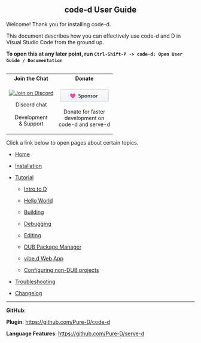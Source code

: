 <!-- Documentation generated from docs-src/index.md -->

<h2 align="center">code-d User Guide</h2>

Welcome! Thank you for installing code-d.

This document describes how you can effectively use code-d and D in Visual Studio Code from the ground up.

**To open this at any later point, run `Ctrl-Shift-P -> code-d: Open User Guide / Documentation`**

<!-- #include sponsor.md -->

<table align="right" style="position: relative; z-index: 10;">
<tr>
<th>Join the Chat</th>
<th>Donate</th>
</tr>
<tr>
<td align="center">

[![Join on Discord](https://discordapp.com/api/guilds/242094594181955585/widget.png?style=shield)](https://discord.gg/Bstj9bx)

Discord chat
<br>
<br>
Development
<br>
& Support

</td>
<td align="center">

[![Sponsor me on GitHub Sponsors](images/sponsor.png)](https://github.com/sponsors/WebFreak001)

Donate for faster
<br>
development on
<br>
code-d and serve-d

</td>
</tr>
</table>
Click a link below to open pages about certain topics.

<!-- #include menu.md -->

* [Home](index.md)

* [Installation](install.md)

* [Tutorial](intro-to-d.md)

	* [Intro to D](intro-to-d.md)

	* [Hello World](hello-world.md)

	* [Building](building.md)

	* [Debugging](debugging.md)

	* [Editing](editing.md)

	* [DUB Package Manager](dub.md)

	* [vibe.d Web App](vibe-d.md)

	* [Configuring non-DUB projects](non-dub.md)

* [Troubleshooting](troubleshooting.md)

* [Changelog](../CHANGELOG.md)

---

**GitHub**:

**Plugin**: https://github.com/Pure-D/code-d

**Language Features**: https://github.com/Pure-D/serve-d

